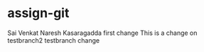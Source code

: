 # assign-git
Sai Venkat Naresh Kasaragadda
first change
This is a change on testbranch2
testbranch change

